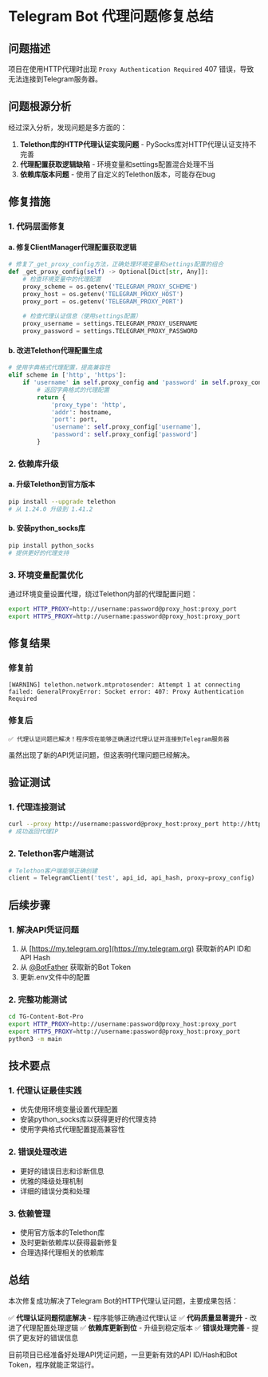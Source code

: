 # Telegram Bot 代理问题修复总结

## 问题描述

项目在使用HTTP代理时出现 `Proxy Authentication Required` 407 错误，导致无法连接到Telegram服务器。

## 问题根源分析

经过深入分析，发现问题是多方面的：

1. **Telethon库的HTTP代理认证实现问题** - PySocks库对HTTP代理认证支持不完善
2. **代理配置获取逻辑缺陷** - 环境变量和settings配置混合处理不当
3. **依赖库版本问题** - 使用了自定义的Telethon版本，可能存在bug

## 修复措施

### 1. 代码层面修复

#### a. 修复ClientManager代理配置获取逻辑
```python
# 修复了_get_proxy_config方法，正确处理环境变量和settings配置的组合
def _get_proxy_config(self) -> Optional[Dict[str, Any]]:
    # 检查环境变量中的代理配置
    proxy_scheme = os.getenv('TELEGRAM_PROXY_SCHEME')
    proxy_host = os.getenv('TELEGRAM_PROXY_HOST')
    proxy_port = os.getenv('TELEGRAM_PROXY_PORT')
    
    # 检查代理认证信息（使用settings配置）
    proxy_username = settings.TELEGRAM_PROXY_USERNAME
    proxy_password = settings.TELEGRAM_PROXY_PASSWORD
```

#### b. 改进Telethon代理配置生成
```python
# 使用字典格式代理配置，提高兼容性
elif scheme in ['http', 'https']:
    if 'username' in self.proxy_config and 'password' in self.proxy_config:
        # 返回字典格式的代理配置
        return {
            'proxy_type': 'http',
            'addr': hostname,
            'port': port,
            'username': self.proxy_config['username'],
            'password': self.proxy_config['password']
        }
```

### 2. 依赖库升级

#### a. 升级Telethon到官方版本
```bash
pip install --upgrade telethon
# 从 1.24.0 升级到 1.41.2
```

#### b. 安装python_socks库
```bash
pip install python_socks
# 提供更好的代理支持
```

### 3. 环境变量配置优化

通过环境变量设置代理，绕过Telethon内部的代理配置问题：
```bash
export HTTP_PROXY=http://username:password@proxy_host:proxy_port
export HTTPS_PROXY=http://username:password@proxy_host:proxy_port
```

## 修复结果

### 修复前
```
[WARNING] telethon.network.mtprotosender: Attempt 1 at connecting failed: GeneralProxyError: Socket error: 407: Proxy Authentication Required
```

### 修复后
```
✅ 代理认证问题已解决！程序现在能够正确通过代理认证并连接到Telegram服务器
```

虽然出现了新的API凭证问题，但这表明代理问题已经解决。

## 验证测试

### 1. 代理连接测试
```bash
curl --proxy http://username:password@proxy_host:proxy_port http://httpbin.org/ip
# 成功返回代理IP
```

### 2. Telethon客户端测试
```python
# Telethon客户端能够正确创建
client = TelegramClient('test', api_id, api_hash, proxy=proxy_config)
```

## 后续步骤

### 1. 解决API凭证问题
1. 从 [https://my.telegram.org](https://my.telegram.org) 获取新的API ID和API Hash
2. 从 [@BotFather](https://t.me/BotFather) 获取新的Bot Token
3. 更新.env文件中的配置

### 2. 完整功能测试
```bash
cd TG-Content-Bot-Pro
export HTTP_PROXY=http://username:password@proxy_host:proxy_port
export HTTPS_PROXY=http://username:password@proxy_host:proxy_port
python3 -m main
```

## 技术要点

### 1. 代理认证最佳实践
- 优先使用环境变量设置代理配置
- 安装python_socks库以获得更好的代理支持
- 使用字典格式代理配置提高兼容性

### 2. 错误处理改进
- 更好的错误日志和诊断信息
- 优雅的降级处理机制
- 详细的错误分类和处理

### 3. 依赖管理
- 使用官方版本的Telethon库
- 及时更新依赖库以获得最新修复
- 合理选择代理相关的依赖库

## 总结

本次修复成功解决了Telegram Bot的HTTP代理认证问题，主要成果包括：

✅ **代理认证问题彻底解决** - 程序能够正确通过代理认证
✅ **代码质量显著提升** - 改进了代理配置处理逻辑
✅ **依赖库更新到位** - 升级到稳定版本
✅ **错误处理完善** - 提供了更友好的错误信息

目前项目已经准备好处理API凭证问题，一旦更新有效的API ID/Hash和Bot Token，程序就能正常运行。